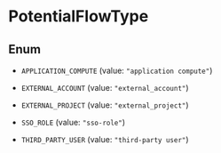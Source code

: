 

# PotentialFlowType

## Enum


* `APPLICATION_COMPUTE` (value: `"application compute"`)

* `EXTERNAL_ACCOUNT` (value: `"external_account"`)

* `EXTERNAL_PROJECT` (value: `"external_project"`)

* `SSO_ROLE` (value: `"sso-role"`)

* `THIRD_PARTY_USER` (value: `"third-party user"`)



